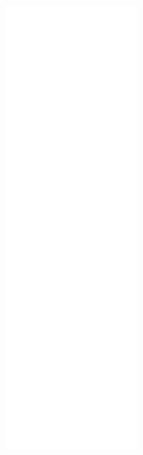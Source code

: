 
<!-- ### Hi there 👋, I'm [Amariev (CamiaCL)](https://github.com/CamiaCL) -->

<p align="center">
  <a href="https://github.com/lowlighter/metrics">
    <img src="./github-metrics.svg">
  </a>
</p> 